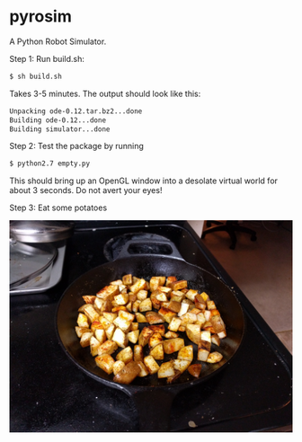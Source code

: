 # pyrosim
A Python Robot Simulator.

Step 1: Run build.sh:
```bash
$ sh build.sh
```

Takes 3-5 minutes. The output should look like this:
```
Unpacking ode-0.12.tar.bz2...done
Building ode-0.12...done
Building simulator...done
```

Step 2: Test the package by running
```bash
$ python2.7 empty.py
```
This should bring up an OpenGL window into a desolate virtual world for about 3 seconds. Do not avert your eyes!

Step 3: Eat some potatoes

![Eat Me](./IMG_20161026_104053.jpg)
